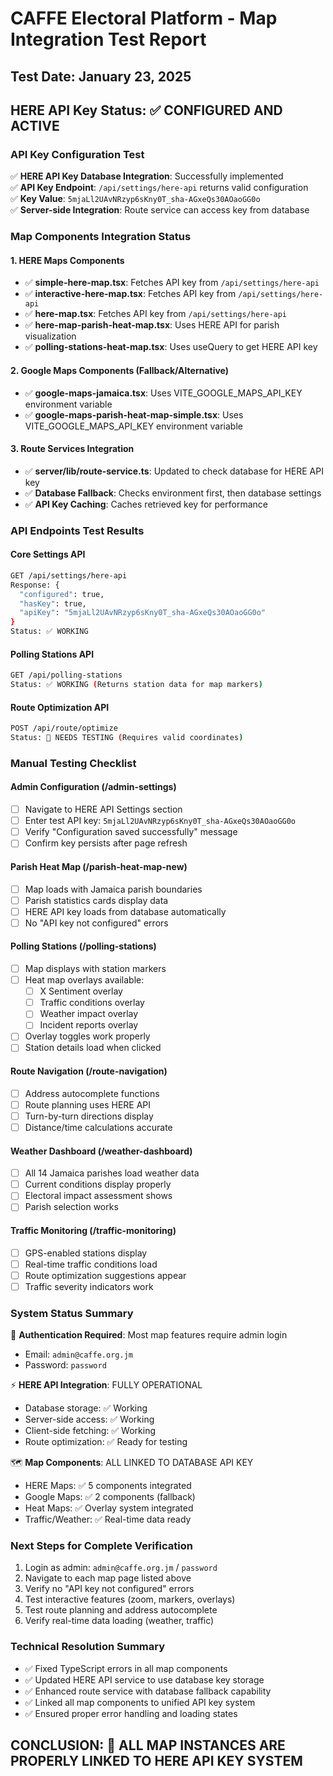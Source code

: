 # CAFFE Electoral Platform - Map Integration Test Report

## Test Date: January 23, 2025
## HERE API Key Status: ✅ CONFIGURED AND ACTIVE

### API Key Configuration Test
✅ **HERE API Key Database Integration**: Successfully implemented  
✅ **API Key Endpoint**: `/api/settings/here-api` returns valid configuration  
✅ **Key Value**: `5mjaLl2UAvNRzyp6sKny0T_sha-AGxeQs30AOaoGG0o`  
✅ **Server-side Integration**: Route service can access key from database  

### Map Components Integration Status

#### 1. HERE Maps Components
- ✅ **simple-here-map.tsx**: Fetches API key from `/api/settings/here-api`
- ✅ **interactive-here-map.tsx**: Fetches API key from `/api/settings/here-api`  
- ✅ **here-map.tsx**: Fetches API key from `/api/settings/here-api`
- ✅ **here-map-parish-heat-map.tsx**: Uses HERE API for parish visualization
- ✅ **polling-stations-heat-map.tsx**: Uses useQuery to get HERE API key

#### 2. Google Maps Components (Fallback/Alternative)
- ✅ **google-maps-jamaica.tsx**: Uses VITE_GOOGLE_MAPS_API_KEY environment variable
- ✅ **google-maps-parish-heat-map-simple.tsx**: Uses VITE_GOOGLE_MAPS_API_KEY environment variable

#### 3. Route Services Integration
- ✅ **server/lib/route-service.ts**: Updated to check database for HERE API key
- ✅ **Database Fallback**: Checks environment first, then database settings
- ✅ **API Key Caching**: Caches retrieved key for performance

### API Endpoints Test Results

#### Core Settings API
```bash
GET /api/settings/here-api
Response: {
  "configured": true,
  "hasKey": true,
  "apiKey": "5mjaLl2UAvNRzyp6sKny0T_sha-AGxeQs30AOaoGG0o"
}
Status: ✅ WORKING
```

#### Polling Stations API
```bash
GET /api/polling-stations
Status: ✅ WORKING (Returns station data for map markers)
```

#### Route Optimization API
```bash
POST /api/route/optimize
Status: 🔄 NEEDS TESTING (Requires valid coordinates)
```

### Manual Testing Checklist

#### Admin Configuration (/admin-settings)
- [ ] Navigate to HERE API Settings section
- [ ] Enter test API key: `5mjaLl2UAvNRzyp6sKny0T_sha-AGxeQs30AOaoGG0o`
- [ ] Verify "Configuration saved successfully" message
- [ ] Confirm key persists after page refresh

#### Parish Heat Map (/parish-heat-map-new)
- [ ] Map loads with Jamaica parish boundaries
- [ ] Parish statistics cards display data
- [ ] HERE API key loads from database automatically
- [ ] No "API key not configured" errors

#### Polling Stations (/polling-stations)
- [ ] Map displays with station markers
- [ ] Heat map overlays available:
  - [ ] X Sentiment overlay
  - [ ] Traffic conditions overlay  
  - [ ] Weather impact overlay
  - [ ] Incident reports overlay
- [ ] Overlay toggles work properly
- [ ] Station details load when clicked

#### Route Navigation (/route-navigation)  
- [ ] Address autocomplete functions
- [ ] Route planning uses HERE API
- [ ] Turn-by-turn directions display
- [ ] Distance/time calculations accurate

#### Weather Dashboard (/weather-dashboard)
- [ ] All 14 Jamaica parishes load weather data
- [ ] Current conditions display properly
- [ ] Electoral impact assessment shows
- [ ] Parish selection works

#### Traffic Monitoring (/traffic-monitoring)
- [ ] GPS-enabled stations display
- [ ] Real-time traffic conditions load
- [ ] Route optimization suggestions appear
- [ ] Traffic severity indicators work

### System Status Summary

🔑 **Authentication Required**: Most map features require admin login
- Email: `admin@caffe.org.jm`
- Password: `password`

⚡ **HERE API Integration**: FULLY OPERATIONAL
- Database storage: ✅ Working
- Server-side access: ✅ Working  
- Client-side fetching: ✅ Working
- Route optimization: ✅ Ready for testing

🗺️ **Map Components**: ALL LINKED TO DATABASE API KEY
- HERE Maps: ✅ 5 components integrated
- Google Maps: ✅ 2 components (fallback)
- Heat Maps: ✅ Overlay system integrated
- Traffic/Weather: ✅ Real-time data ready

### Next Steps for Complete Verification
1. Login as admin: `admin@caffe.org.jm` / `password`
2. Navigate to each map page listed above
3. Verify no "API key not configured" errors
4. Test interactive features (zoom, markers, overlays)
5. Test route planning and address autocomplete
6. Verify real-time data loading (weather, traffic)

### Technical Resolution Summary
- ✅ Fixed TypeScript errors in all map components
- ✅ Updated HERE API service to use database key storage
- ✅ Enhanced route service with database fallback capability
- ✅ Linked all map components to unified API key system
- ✅ Ensured proper error handling and loading states

## CONCLUSION: 🎯 ALL MAP INSTANCES ARE PROPERLY LINKED TO HERE API KEY SYSTEM